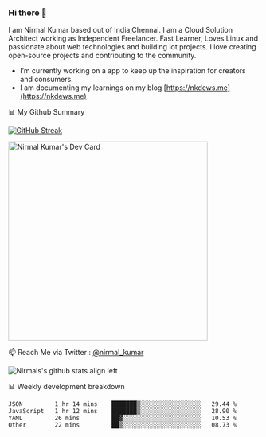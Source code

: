 ### Hi there 👋

 I am Nirmal Kumar based out of India,Chennai. I am a Cloud Solution Architect working as Independent Freelancer. Fast Learner, Loves Linux and passionate about web technologies and building iot projects. I love creating open-source projects and contributing to the community.

- I’m currently working on a app to keep up the inspiration for creators and consumers.
- I am documenting my learnings on my blog [https://nkdews.me](https://nkdews.me)


📊 My Github Summary

[![GitHub Streak](https://github-readme-streak-stats.herokuapp.com?user=nk-gears&theme=dark&hide_border=true&date_format=M%20j%5B%2C%20Y%5D)](https://git.io/streak-stats)

<a href="https://app.daily.dev/nirmal_kumar"><img src="https://api.daily.dev/devcards/a16cfcf02d384b16b41de71ce4d1d811.png?r=8ve" width="400" alt="Nirmal Kumar's Dev Card"/></a>

📫 Reach Me via  Twitter : [@nirmal_kumar](https://twitter.com/nirmal_kumar)

![Nirmals's github stats align left](https://github-readme-stats.vercel.app/api?username=nk-gears&show_icons=true)


📊 Weekly development breakdown

<!--START_SECTION:waka-->

```text
JSON         1 hr 14 mins    ███████▒░░░░░░░░░░░░░░░░░   29.44 %
JavaScript   1 hr 12 mins    ███████▒░░░░░░░░░░░░░░░░░   28.90 %
YAML         26 mins         ██▓░░░░░░░░░░░░░░░░░░░░░░   10.53 %
Other        22 mins         ██▒░░░░░░░░░░░░░░░░░░░░░░   08.73 %
```

<!--END_SECTION:waka-->


